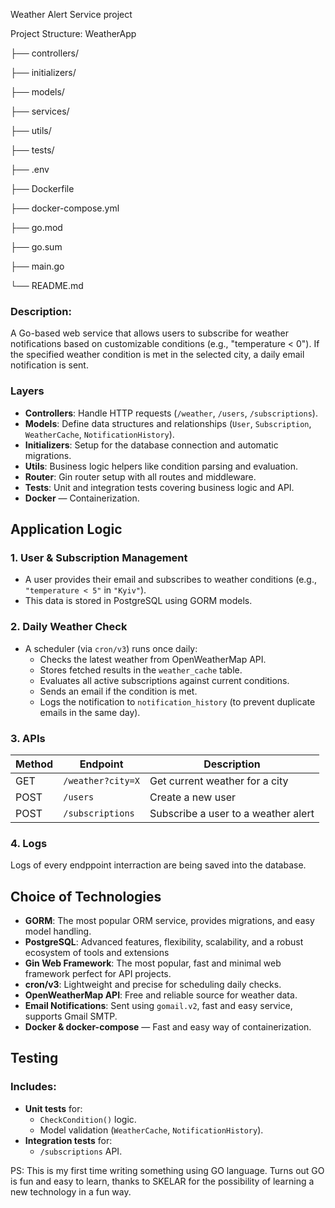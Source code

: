 Weather Alert Service project

Project Structure:
WeatherApp

├── controllers/

├── initializers/

├── models/

├── services/

├── utils/

├── tests/

├── .env

├── Dockerfile

├── docker-compose.yml

├── go.mod

├── go.sum

├── main.go

└── README.md


### Description:
A Go-based web service that allows users to subscribe for weather notifications based on customizable conditions (e.g., "temperature < 0"). If the specified weather condition is met in the selected city, a daily email notification is sent.

###  Layers

- **Controllers**: Handle HTTP requests (`/weather`, `/users`, `/subscriptions`).
- **Models**: Define data structures and relationships (`User`, `Subscription`, `WeatherCache`, `NotificationHistory`).
- **Initializers**: Setup for the database connection and automatic migrations.
- **Utils**: Business logic helpers like condition parsing and evaluation.
- **Router**: Gin router setup with all routes and middleware.
- **Tests**: Unit and integration tests covering business logic and API.
- **Docker** — Containerization.



## Application Logic

### 1. **User & Subscription Management**
- A user provides their email and subscribes to weather conditions (e.g., `"temperature < 5"` in `"Kyiv"`).
- This data is stored in PostgreSQL using GORM models.

### 2. **Daily Weather Check**
- A scheduler (via `cron/v3`) runs once daily:
    - Checks the latest weather from OpenWeatherMap API.
    - Stores fetched results in the `weather_cache` table.
    - Evaluates all active subscriptions against current conditions.
    - Sends an email if the condition is met.
    - Logs the notification to `notification_history` (to prevent duplicate emails in the same day).

### 3. **APIs**
| Method | Endpoint           | Description                          |
|--------|--------------------|--------------------------------------|
| GET    | `/weather?city=X`  | Get current weather for a city       |
| POST   | `/users`           | Create a new user                    |
| POST   | `/subscriptions`   | Subscribe a user to a weather alert |

### 4. **Logs**
Logs of every endppoint interraction are being saved into the database.

##  Choice of Technologies
- **GORM**: The most popular ORM service, provides migrations, and easy model handling.
- **PostgreSQL**: Advanced features, flexibility, scalability, and a robust ecosystem of tools and extensions
- **Gin Web Framework**: The most popular, fast and minimal web framework perfect for API projects.
- **cron/v3**: Lightweight and precise for scheduling daily checks.
- **OpenWeatherMap API**: Free and reliable source for weather data.
- **Email Notifications**: Sent using `gomail.v2`, fast and easy service, supports Gmail SMTP.
- **Docker & docker-compose** — Fast and easy way of containerization.

## Testing

### Includes:
- **Unit tests** for:
    - `CheckCondition()` logic.
    - Model validation (`WeatherCache`, `NotificationHistory`).
- **Integration tests** for:
    - `/subscriptions` API.

PS: This is my first time writing something using GO language. Turns out GO is fun and easy to learn, thanks to SKELAR for the possibility of learning a new technology in a fun way.
